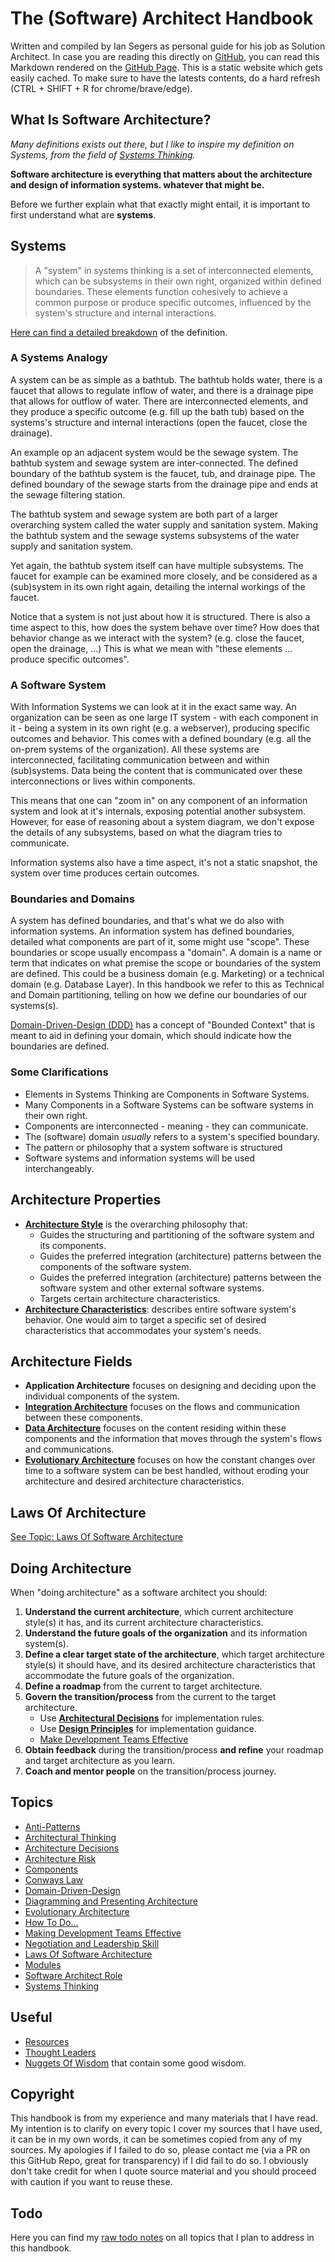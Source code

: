 # The (Software) Architect Handbook

Written and compiled by Ian Segers as personal guide for his job as Solution Architect.
In case you are reading this directly on [GitHub](https://github.com/SegersIan/architecture-handbook), you can read this Markdown rendered on the [GitHub Page](https://segersian.github.io/architecture-handbook/). This is a static website which gets easily cached. To make sure to have the latests contents, do a hard refresh (CTRL + SHIFT + R for chrome/brave/edge).

## What Is Software Architecture?

*Many definitions exists out there, but I like to inspire my definition on Systems, from the field of [Systems Thinking](topics/systems-thinking.md).*

**Software architecture is everything that matters about the architecture and design of information systems. whatever that might be.** 

Before we further explain what that exactly might entail, it is important to first understand what are **systems**.

## Systems

> A "system" in systems thinking is a set of interconnected elements, which can be subsystems in their own right, organized within defined boundaries. These elements function cohesively to achieve a common purpose or produce specific outcomes, influenced by the system's structure and internal interactions.

[Here can find a detailed breakdown](topics/systems-thinking.md) of the definition.

### A Systems Analogy

A system can be as simple as a bathtub. The bathtub holds water, there is a faucet that allows to regulate inflow of water, and there is a drainage pipe that allows for outflow of water. There are interconnected elements, and they produce a specific outcome (e.g. fill up the bath tub) based on the systems's structure and internal interactions (open the faucet, close the drainage).

An example op an adjacent system would be the sewage system. The bathtub system and sewage system are inter-connected. The defined boundary of the bathtub system is the faucet, tub, and drainage pipe. The defined boundary of the sewage starts from the drainage pipe and ends at the sewage filtering station. 

The bathtub system and sewage system are both part of a larger overarching system called the water supply and sanitation system. Making the bathtub system and the sewage systems subsystems of the  water supply and sanitation system.

Yet again, the bathtub system itself can have multiple subsystems. The faucet for example can be examined more closely, and be considered as a (sub)system in its own right again, detailing the internal workings of the faucet. 

Notice that a system is not just about how it is structured. There is also a time aspect to this, how does the system behave over time? How does that behavior change as we interact with the system? (e.g. close the faucet, open the drainage, ...) This is what we mean with "these elements ... produce specific outcomes".

### A Software System

With Information Systems we can look at it in the exact same way. An organization can be seen as one large IT system - with each component in it - being a system in its own right (e.g. a webserver), producing specific outcomes and behavior. This comes with a defined boundary (e.g. all the on-prem systems of the organization). All these systems are interconnected, facilitating communication between and within (sub)systems. Data being the content that is communicated over these interconnections or lives within components.

This means that one can "zoom in" on any component of an information system and look at it's internals, exposing potential another subsystem. However, for ease of reasoning about a system diagram, we don't expose the details of any subsystems, based on what the diagram tries to communicate.

Information systems also have a time aspect, it's not a static snapshot, the system over time produces certain outcomes.

### Boundaries and Domains

A system has defined boundaries, and that's what we do also with information systems. An information system has defined boundaries, detailed what components are part of it, some might use "scope". These boundaries or scope usually encompass a "domain". A domain is a name or term that indicates on what premise the scope or boundaries of the system are defined. This could be a business domain (e.g. Marketing) or a technical domain (e.g. Database Layer). In this handbook we refer to this as Technical and Domain partitioning, telling on how we define our boundaries of our systems(s).

[Domain-Driven-Design (DDD)](topics/domain-driven-design.md) has a concept of "Bounded Context" that is meant to aid in defining your domain, which should indicate how the boundaries are defined.

### Some Clarifications

* Elements in Systems Thinking are Components in Software Systems.
* Many Components in a Software Systems can be software systems in their own right.
* Components are interconnected - meaning - they can communicate.
* The (software) domain *usually* refers to a system's specified boundary.
* The pattern or philosophy that a system software is structured
* Software systems and information systems will be used interchangeably.

## Architecture Properties

* [**Architecture Style**](architecture-styles/readme.md) is the overarching philosophy that:
    * Guides the structuring and partitioning of the software system and its components.
    * Guides the preferred integration (architecture) patterns between the components of the software system.
    * Guides the preferred integration (architecture) patterns between the software system and other external software systems.
    * Targets certain architecture characteristics.
* [**Architecture Characteristics**](architecture-characteristics/readme.md): describes entire software system's behavior. One would aim to target a specific set of desired characteristics that accommodates your system's needs.

## Architecture Fields

* **Application Architecture** focuses on designing and deciding upon the individual components of the system.
* [**Integration Architecture**](integration-architecture/readme.md) focuses on the flows and communication between these components.
* [**Data Architecture**](data-architecture/readme.md) focuses on the content residing within these components and the information that moves through the system's flows and communications.
* [**Evolutionary Architecture**](topics/evolutionary-architecture.md) focuses on how the constant changes over time to a software system can be best handled, without eroding your architecture and desired architecture characteristics.

## Laws Of Architecture

[See Topic: Laws Of Software Architecture](topics/laws-of-software-architecture.md)

## Doing Architecture

When "doing architecture" as a software architect you should:
1. **Understand the current architecture**, which current architecture style(s) it has, and its current architecture characteristics.
2. **Understand the future goals of the organization** and its information system(s).
3. **Define a clear target state of the architecture**, which target architecture style(s) it should have, and its desired architecture characteristics that accommodate the future goals of the organization.
4. **Define a roadmap** from the current to target architecture.
5. **Govern the transition/process** from the current to the target architecture.
    * Use [**Architectural Decisions**](topics/architecture-decisions.md) for implementation rules.
    * Use [**Design Principles**](topics/design-principles.md) for implementation guidance.
    * [Make Development Teams Effective](topics/make-effective-teams.md)
6. **Obtain feedback** during the transition/process **and refine** your roadmap and target architecture as you learn.
7. **Coach and mentor people** on the transition/process journey.

## Topics

* [Anti-Patterns](topics/anti-patterns.md)
* [Architectural Thinking](topics/architectural-thinking.md)
* [Architecture Decisions](topics/architecture-decisions.md)
* [Architecture Risk](topics/architecture-risk.md)
* [Components](topics/components.md)
* [Conways Law](topics/conway-law.md)
* [Domain-Driven-Design](topics/domain-driven-design.md)
* [Diagramming and Presenting Architecture](topics/diagrams-and-presentations.md)
* [Evolutionary Architecture](topics/evolutionary-architecture.md)
* [How To Do...](topics/how-to-do.md)
* [Making Development Teams Effective](topics/make-effective-teams.md)
* [Negotiation and Leadership Skill](topics/negotiation-and-leadership-skills.md)
* [Laws Of Software Architecture](topics/laws-of-software-architecture.md)
* [Modules](topics/modules.md)
* [Software Architect Role](topics/software-architect-role.md)
* [Systems Thinking](topics/systems-thinking.md)

## Useful

* [Resources](resources.md)
* [Thought Leaders](thought-leaders.md)
* [Nuggets Of Wisdom](./nuggets-of-wisdom.md) that contain some good wisdom.

## Copyright

This handbook is from my experience and many materials that I have read. My intention is to clarify on every topic I cover my sources that I have used, it can be in my own words, it can be sometimes copied from any of my sources. My apologies if I failed to do so, please contact me (via a PR on this GitHub Repo, great for transparency) if I did fail to do so. I obviously don't take credit for when I quote source material and you should proceed with caution if you want to reuse these.

## Todo

Here you can find my [raw todo notes](./todo.md) on all topics that I plan to address in this handbook.